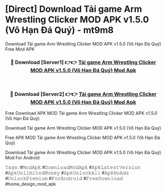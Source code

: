 # [Direct] Download Tải game Arm Wrestling Clicker MOD APK v1.5.0 (Vô Hạn Đá Quý) - mt9m8
Download Tải game Arm Wrestling Clicker MOD APK v1.5.0 (Vô Hạn Đá Quý) Free Mod APK

<div align="center">
<h3>🔴 Download [Server1] 👉👉 <a href="https://apk-comot.site?title=Tải_game_Arm_Wrestling_Clicker_MOD_APK_v1.5.0_(Vô_Hạn_Đá_Quý)">Tải game Arm Wrestling Clicker MOD APK v1.5.0 (Vô Hạn Đá Quý) Mod Apk</a></h3><br>

<h3>🔴 Download [Server2] 👉👉 <a href="https://apk-comot.site?title=Tải_game_Arm_Wrestling_Clicker_MOD_APK_v1.5.0_(Vô_Hạn_Đá_Quý)">Tải game Arm Wrestling Clicker MOD APK v1.5.0 (Vô Hạn Đá Quý) Mod Apk</a></h3>
</div>


Free Download APK MOD Tải game Arm Wrestling Clicker MOD APK v1.5.0 (Vô Hạn Đá Quý)

Download Tải game Arm Wrestling Clicker MOD APK v1.5.0 (Vô Hạn Đá Quý) 

Free APK MOD Tải game Arm Wrestling Clicker MOD APK v1.5.0 (Vô Hạn Đá Quý) 

Download Tải game Arm Wrestling Clicker MOD APK v1.5.0 (Vô Hạn Đá Quý) Mod For Android

𝚃𝚊𝚐𝚜: #𝙼𝚘𝚍𝙰𝚙𝚔 #𝙳𝚘𝚠𝚗𝚕𝚘𝚊𝚍𝙼𝚘𝚍𝙰𝚙𝚔 #𝙰𝚙𝚔𝙻𝚊𝚝𝚎𝚜𝚝𝚅𝚎𝚛𝚜𝚒𝚘𝚗 #𝙰𝚙𝚔𝚄𝚗𝚕𝚒𝚖𝚒𝚝𝚎𝚍𝙼𝚘𝚗𝚎𝚢 #𝙰𝚙𝚔𝚄𝚗𝚕𝚘𝚌𝚔𝙰𝚕𝚕 #𝙰𝚙𝚔𝙽𝚘𝙰𝚍𝚜 #𝚄𝚗𝚕𝚘𝚌𝚔𝙿𝚛𝚎𝚖𝚒𝚞𝚖 #𝙵𝚘𝚛𝙰𝚗𝚍𝚛𝚘𝚒𝚍 #𝙵𝚛𝚎𝚎𝙳𝚘𝚠𝚗𝚕𝚘𝚊𝚍 #home_design_mod_apk